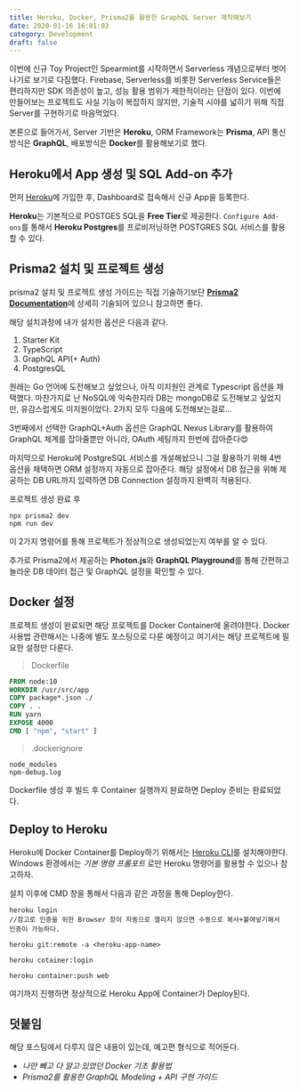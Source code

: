 ```yaml
---
title: Heroku, Docker, Prisma2를 활용한 GraphQL Server 제작해보기
date: 2020-01-16 16:01:03
category: Development
draft: false
---
```


이번에 신규 Toy Project인 Spearmint를 시작하면서 Serverless 개념으로부터 벗어나기로 보기로 다짐했다. Firebase, Serverless를 비롯한 Serverless Service들은 편리하지만 SDK 의존성이 높고, 성능 활용 범위가 제한적이라는 단점이 있다. 이번에 만들어보는 프로젝트도 사실 기능이 복잡하지 않지만, 기술적 시야를 넓히기 위해 직접 Server를 구현하기로 마음먹었다.

본론으로 들어가서, Server 기반은 **Heroku**, ORM Framework는 **Prisma**, API 통신 방식은 **GraphQL**, 배포방식은 **Docker**를 활용해보기로 했다.

## Heroku에서 App 생성 및 SQL Add-on 추가

먼저 [Heroku](https://www.heroku.com/platform)에 가입한 후, Dashboard로 접속해서 신규 App을 등록한다.

**Heroku**는 기본적으로 POSTGES SQL을 **Free Tier**로 제공한다. `Configure Add-ons`를 통해서 **Heroku Postgres**를 프로비저닝하면 POSTGRES SQL 서비스를 활용할 수 있다.

## Prisma2 설치 및 프로젝트 생성

prisma2 설치 및 프로젝트 생성 가이드는 직접 기술하기보단 [**Prisma2 Documentation**](https://github.com/prisma/prisma2/blob/master/docs/getting-started.md)에 상세히 기술되어 있으니 참고하면 좋다.

해당 설치과정에 내가 설치한 옵션은 다음과 같다.

1. Starter Kit
2. TypeScript
3. GraphQL API(+ Auth)
4. PostgresQL

원래는 Go 언어에 도전해보고 싶었으나, 아직 미지원인 관계로 Typescript 옵션을 채택했다. 마찬가지로 난 NoSQL에 익숙한지라 DB는 mongoDB로 도전해보고 싶었지만, 유감스럽게도 미지원이었다. 2가지 모두 다음에 도전해보는걸로...

3번째에서 선택한 GraphQL+Auth 옵션은 GraphQL Nexus Library를 활용하여 GraphQL 체계를 잡아줄뿐만 아니라, OAuth 세팅까지 한번에 잡아준다😍

마지막으로 Heroku에 PostgreSQL 서비스를 개설해놨으니 그걸 활용하기 위해 4번 옵션을 채택하면 ORM 설정까지 자동으로 잡아준다. 해당 설정에서 DB 접근을 위해 제공하는 DB URL까지 입력하면 DB Connection 설정까지 완벽히 적용된다.

프로젝트 생성 완료 후

```
npx prisma2 dev
npm run dev
```

이 2가지 명령어를 통해 프로젝트가 정상적으로 생성되었는지 여부를 알 수 있다.

추가로 Prisma2에서 제공하는 **Photon.js**와 **GraphQL Playground**를 통해 간편하고 놀라운 DB 데이터 접근 및 GraphQL 설정을 확인할 수 있다.

## Docker 설정

프로젝트 생성이 완료되면 해당 프로젝트를 Docker Container에 올려야한다. Docker 사용법 관련해서는 나중에 별도 포스팅으로 다룬 예정이고 여기서는 해당 프로젝트에 필요한 설정만 다룬다.

> Dockerfile

```dockerfile
FROM node:10
WORKDIR /usr/src/app
COPY package*.json ./
COPY . .
RUN yarn
EXPOSE 4000
CMD [ "npm", "start" ]
```

> .dockerignore

```
node_modules
npm-debug.log
```

Dockerfile 생성 후 빌드 후 Container 실행까지 완료하면 Deploy 준비는 완료되었다.

## Deploy to Heroku

Heroku에 Docker Container를 Deploy하기 위해서는 [Heroku CLI](https://devcenter.heroku.com/articles/heroku-cli)를 설치해야한다. Windows 환경에서는 _기본 명령 프롬포트_ 로만 Heroku 명령어를 활용할 수 있으나 참고하자.

설치 이후에 CMD 창을 통해서 다음과 같은 과정을 통해 Deploy한다.

```
heroku login
//참고로 인증을 위한 Browser 창이 자동으로 열리지 않으면 수동으로 복사+붙여넣기해서 인증이 가능하다.

heroku git:remote -a <heroku-app-name>

heroku cotainer:login

heroku container:push web
```

여기까지 진행하면 정상적으로 Heroku App에 Container가 Deploy된다.

## 덧붙임

해당 포스팅에서 다루지 않은 내용이 있는데, 예고편 형식으로 적어둔다.

- _나만 빼고 다 알고 있었던 Docker 기초 활용법_
- _Prisma2를 활용한 GraphQL Modeling + API 구현 가이드_
